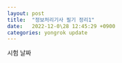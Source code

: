 ```yaml
---
layout: post
title:  "정보처리기사 필기 정리1"
date:   2022-12-0\28 12:45:29 +0900
categories: yongrok update
---
```



시험 날짜